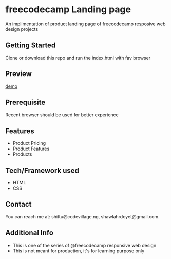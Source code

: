 <h1>freecodecamp Landing page</h1>
<p>An implimentation of product landing page of freecodecamp resposive web design projects</p>

<h2>Getting Started</h2>
<p>Clone or download this repo and run the index.html with fav browser</p>

<h2>Preview</h2>
<a href="https://fcc-landin-page.vercel.app/">demo</a>

<h2>Prerequisite</h2>
<p>Recent browser should be used for better experience<p>

<div>
  <h2>Features</h2>
  <ul>
    <li>Product Pricing</li>
    <li>Product Features</li>
    <li>Products</li>
  </ul>
</div>

<div>
  <h2>Tech/Framework used</h2>
  <ul>
    <li>HTML</li>
    <li>CSS</li>
  </ul>
</div>

<h2>Contact</h2>
<p>You can reach me at: shittu@codevillage.ng, shawlahrdoyet@gmail.com.</p>

<div>
  <h2>Additional Info</h2>
  <ul>
    <li>This is one of the series of @freecodecamp responsive web design</li>
    <li>This is not meant for production, it's for learning purpose only</li>
  </ul>
</div>